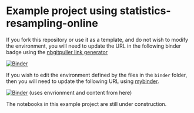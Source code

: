 # Example project using statistics-resampling-online

If you fork this repository or use it as a template, and do not wish to modify the environment, you will need to update the URL in the following binder badge using the [nbgitpuller link generator](https://nbgitpuller.readthedocs.io/en/latest/link.html?tab=binder)

[![Binder](https://mybinder.org/badge.svg)](https://mybinder.org/v2/gh/acpennlab/statistics-resampling-online/master?urlpath=git-pull%3Frepo%3Dhttps%253A%252F%252Fgithub.com%252Facpennlab%252Fstatistics-resampling-project%26urlpath%3Dlab%252Ftree%252Fstatistics-resampling-project%252Findex.ipynb%26branch%3Dmaster)

If you wish to edit the environment defined by the files in the `binder` folder, then you will need to update the following URL using [mybinder](https://mybinder.org/).

[![Binder](https://mybinder.org/badge.svg)](https://mybinder.org/v2/gh/acpennlab/statistics-resampling-project/master?labpath=index.ipynb) (uses envrionment and content from here)

The notebooks in this example project are still under construction.
